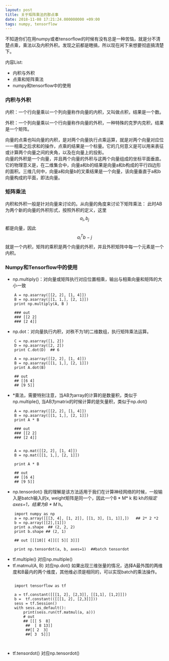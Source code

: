 ```yaml
---
layout: post
title: 关于矩阵乘法的那点事
date: 2018-11-08 17:21:24.000000000 +09:00
tags: numpy, tensorflow 
---
```


不知道你们在用numpy或者tensorflow的时候有没有总是一种苦恼，就是分不清楚点乘，乘法以及内积外积。发现之前都是瞎搞，所以现在闲下来想要彻底搞清楚下。

内容List:
* 内积与外积
* 点乘和矩阵乘法
* numpy和tensorflow中的使用


### 内积与外积

内积：一个行向量乘以一个列向量称作向量的内积，又叫做点积，结果是一个数。

外积：一个列向量乘以一个行向量称作向量的外积，一种特殊的克罗内克积，结果是一个矩阵。

向量的点乘也叫向量的内积，是对两个向量执行点乘运算，就是对两个向量对应位一一相乘之后求和的操作，点乘的结果是一个标量。它的几何意义是可以用来表征或计算两个向量之间的夹角，以及在向量上的投影。  
向量的外积是一个向量，并且两个向量的外积与这两个向量组成的坐标平面垂直。它的物理意义是，在二维集合中，向量a和b的结果是向量a和b构成的平行四边形的面积。三维几何中，向量a和向量b的叉乘结果是一个向量，该向量垂直于a和b向量构成的平面，即法向量。


### 矩阵乘法

内积和外积一般是针对向量来讨论的。从向量的角度来讨论下矩阵乘法：
此时AB为两个新的向量的外积形式，按照外积的定义，这里$$a_i, b_j$$都是向量，因此$$a_i^Tb-j$$就是一个内积，矩阵的乘积是两个向量的外积，并且外积矩阵中每一个元素是一个内积。


### Numpy和Tensorflow中的使用

* np.multiply()：对向量或矩阵执行对应位置相乘，输出与相乘向量和矩阵的大小一致

```
	A = np.asarray([[2, 2], [1, 4]])
	B = np.asarray([[1, 1,], [2, 1]])
	print np.multiply(A, B )

	### out 
	### [[2 2]
	### [2 4]]

```
* np.dot：对向量执行内积，对秩不为1的二维数组，执行矩阵乘法运算。

```
	C = np.asarray([1, 2])
	D = np.asarray([2, 2])
	print C.dot(D)  ## 6

	A = np.asarray([[2, 2], [1, 4]])
	B = np.asarray([[1, 1,], [2, 1]])
	print A.dot(B)   

	## out
	## [[6 4]
	## [9 5]]
```

* *乘法，需要特别注意，当AB为array的计算的是数量积，类似于np.multiple(), 当AB为matrix的时候计算的是矢量积，类似于np.dot()

```
	A = np.asarray([[2, 2], [1, 4]])
	B = np.asarray([[1, 1,], [2, 1]])
	print A * B 

	### out 
	### [[2 2]
	### [2 4]]


	A = np.mat([[2, 2], [1, 4]])
	B = np.mat([[1, 1,], [2, 1]])

	print A * B

	## out
	## [[6 4]
	## [9 5]]
```

* np.tensordot() 我的理解是该方法适用于我们在计算神经网络的时候，一般输入是batch输入的x, weight矩阵是同一个，因此一个B * M* k  和 k*h的指定axes=1，结果为B * M* h。
```
	import numpy as np
	a = np.array([[[3, 4], [1, 2]], [[1, 3], [1, 1]],])   ## 2* 2 *2
	b = np.array([[2],[1]])
	print a.shape  ## (2, 2, 2)
	print b.shape ## (2, 1)

	## out [[[10][ 4]][[ 5][ 3]]]

	print np.tensordot(a, b, axes=1)  ##batch tensordot
```

* tf.multiple() 对应np.multiple()
* tf.matmul(A, B) 对应np.dot() 如果出现三维张量的情况，选择A最外围的两维度和B最内的两个维度，其他维必须是相同的，可以实现batch的乘法操作。

```

	import tensorflow as tf

	a = tf.constant([[[1, 2], [2,3]], [[1,1], [1,2]]])
	b =  tf.constant(([[[1, 2], [2,3]]]))
	sess = tf.Session()
	with sess.as_default():
		print(sess.run(tf.matmul(a, a)))  
		# out
		## [[[ 5  8]
		 ##  [ 8 13]]
		 ##[[ 2  3]
		 ##[ 3  5]]]

    
```
* tf.tensordot() 对应np.tensordot()
